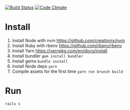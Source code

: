 [![Build Status](https://travis-ci.org/andreasknoepfle/treasures.io.svg?branch=master)](https://travis-ci.org/andreasknoepfle/treasures.io)
[![Code Climate](https://codeclimate.com/github/andreasknoepfle/treasures.io/badges/gpa.svg)](https://codeclimate.com/github/andreasknoepfle/treasures.io)
# Install

1. Install Node with nvm https://github.com/creationix/nvm
2. Install Ruby with rbenv https://github.com/rbenv/rbenv
3. Install Yarn https://yarnpkg.com/en/docs/install
4. Install bundler `gem install bundler`
5. Install gems `bundle install`
6. Install Node deps `yarn`
7. Compile assets for the first time `yarn run brunch build`

# Run
`rails s`

